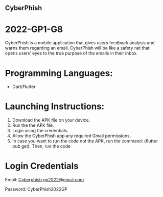 ## CyberPhish
# 2022-GP1-G8
CyberPhish is a mobile application that gives users feedback analysis and warns them regarding an email. CyberPhish will be like a safety net that opens users’ eyes to the true purpose of the emails in their inbox.

# Programming Languages:
- Dart/Flutter

# Launching Instructions:
1. Download the APK file on your device.
2. Run the the APK file.
3. Login using the credentials.
4. Allow the CyberPhish app any required Gmail permissions.
5. In case you want to run the code not the APK, run the command: (flutter pub get). Then, run the code

# Login Credentials
Email: Cyberphish.gp2022@gmail.com

Password: CyberPhish2022GP
